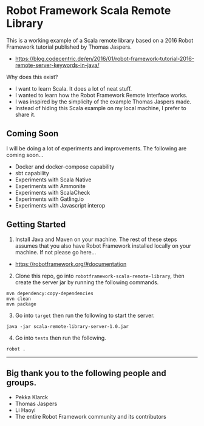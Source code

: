 # Robot Framework Scala Remote Library

This is a working example of a Scala remote library based on a 2016 Robot Framework tutorial published by Thomas Jaspers.

- https://blog.codecentric.de/en/2016/01/robot-framework-tutorial-2016-remote-server-keywords-in-java/

Why does this exist?
- I want to learn Scala. It does a lot of neat stuff.
- I wanted to learn how the Robot Framework Remote Interface works.
- I was inspired by the simplicity of the example Thomas Jaspers made.
- Instead of hiding this Scala example on my local machine, I prefer to share it.

## Coming Soon

I will be doing a lot of experiments and improvements. The following are coming soon...
- Docker and docker-compose capability
- sbt capability
- Experiments with Scala Native
- Experiments with Ammonite
- Experiments with ScalaCheck
- Experiments with Gatling.io
- Experiments with Javascript interop

## Getting Started

1) Install Java and Maven on your machine. The rest of these steps assumes that you also have Robot Framework installed locally on your machine. If not please go here...

- https://robotframework.org/#documentation

2) Clone this repo, go into `robotframework-scala-remote-library`, then create the server jar by running the following commands.

```
mvn dependency:copy-dependencies
mvn clean
mvn package
```

3) Go into `target` then run the following to start the server.

```
java -jar scala-remote-library-server-1.0.jar
```

4) Go into `tests` then run the following.

```
robot .
```

***

## Big thank you to the following people and groups.

- Pekka Klarck
- Thomas Jaspers
- Li Haoyi
- The entire Robot Framework community and its contributors
